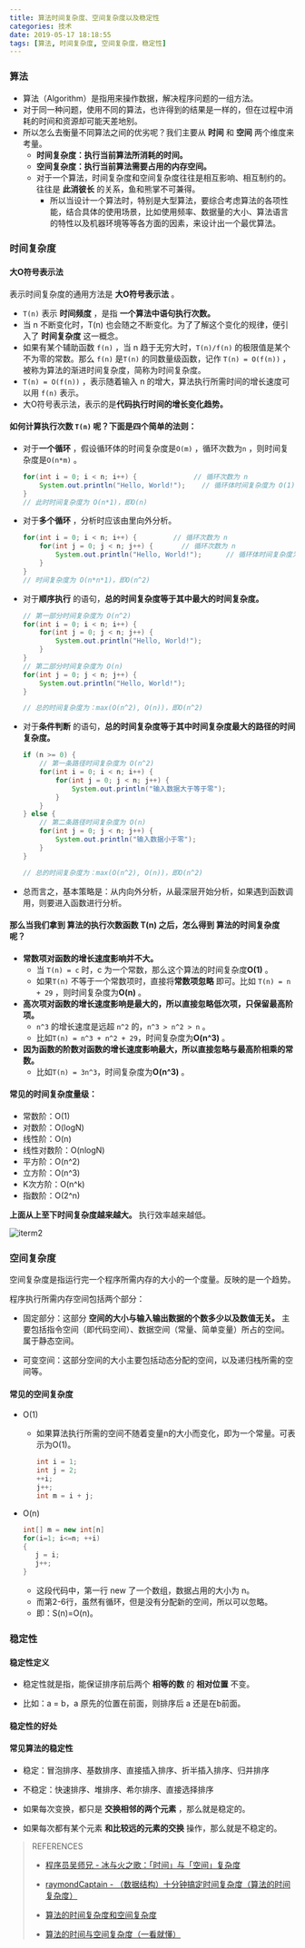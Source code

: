 ```yaml
---
title: 算法时间复杂度、空间复杂度以及稳定性
categories: 技术
date: 2019-05-17 18:18:55
tags: [算法, 时间复杂度, 空间复杂度，稳定性]
---
```


### 算法

- 算法（Algorithm）是指用来操作数据，解决程序问题的一组方法。
- 对于同一种问题，使用不同的算法，也许得到的结果是一样的，但在过程中消耗的时间和资源却可能天差地别。
- 所以怎么去衡量不同算法之间的优劣呢？我们主要从 **时间** 和 **空间** 两个维度来考量。
  - **时间复杂度：执行当前算法所消耗的时间。** 
  - **空间复杂度：执行当前算法需要占用的内存空间。** 
  - 对于一个算法，时间复杂度和空间复杂度往往是相互影响、相互制约的。往往是 **此消彼长** 的关系，鱼和熊掌不可兼得。
    - 所以当设计一个算法时，特别是大型算法，要综合考虑算法的各项性能，结合具体的使用场景，比如使用频率、数据量的大小、算法语言的特性以及机器环境等等各方面的因素，来设计出一个最优算法。

### 时间复杂度

#### 大O符号表示法

表示时间复杂度的通用方法是 **大O符号表示法** 。

- `T(n)` 表示 **时间频度** ，是指 **一个算法中语句执行次数。** 
- 当 n 不断变化时，T(n) 也会随之不断变化。为了了解这个变化的规律，便引入了 **时间复杂度** 这一概念。
- 如果有某个辅助函数 `f(n)` ，当 n 趋于无穷大时，`T(n)/f(n)` 的极限值是某个不为零的常数。那么 `f(n)` 是`T(n)` 的同数量级函数，记作 `T(n) = O(f(n))` ，被称为算法的渐进时间复杂度，简称为时间复杂度。
- `T(n) = O(f(n))` ，表示随着输入 n 的增大，算法执行所需时间的增长速度可以用 `f(n)` 表示。
- 大O符号表示法，表示的是**代码执行时间的增长变化趋势。** 

#### 如何计算执行次数 `T(n)` 呢？下面是四个简单的法则：

<!--more-->

- 对于**一个循环** ，假设循环体的时间复杂度是`O(m)` ，循环次数为`n` ，则时间复杂度是`O(n*m)` 。

  ```java
  for(int i = 0; i < n; i++) {         		// 循环次数为 n
      System.out.println("Hello, World!");    // 循环体时间复杂度为 O(1)
  }
  // 此时时间复杂度为 O(n*1)，即O(n)
  ```

- 对于**多个循环** ，分析时应该由里向外分析。

  ```java
  for(int i = 0; i < n; i++) {         // 循环次数为 n
      for(int j = 0; j < n; j++) {       // 循环次数为 n
          System.out.println("Hello, World!");      // 循环体时间复杂度为 O(1)
      }
  }
  // 时间复杂度为 O(n*n*1)，即O(n^2)
  ```

- 对于**顺序执行** 的语句，**总的时间复杂度等于其中最大的时间复杂度。** 

  ```java
  // 第一部分时间复杂度为 O(n^2)
  for(int i = 0; i < n; i++) {
      for(int j = 0; j < n; j++) {
          System.out.println("Hello, World!");
      }
  }
  // 第二部分时间复杂度为 O(n)
  for(int j = 0; j < n; j++) {
      System.out.println("Hello, World!");
  }
  
  // 总的时间复杂度为：max(O(n^2), O(n))，即O(n^2)
  ```

- 对于**条件判断** 的语句，**总的时间复杂度等于其中时间复杂度最大的路径的时间复杂度。** 

  ```java
  if (n >= 0) {
      // 第一条路径时间复杂度为 O(n^2)
      for(int i = 0; i < n; i++) {
          for(int j = 0; j < n; j++) {
              System.out.println("输入数据大于等于零");
          }
      }
  } else {
      // 第二条路径时间复杂度为 O(n)
      for(int j = 0; j < n; j++) {
          System.out.println("输入数据小于零");
      }
  }
  
  // 总的时间复杂度为：max(O(n^2), O(n))，即O(n^2)
  ```

- 总而言之，基本策略是：从内向外分析，从最深层开始分析，如果遇到函数调用，则要进入函数进行分析。

#### 那么当我们拿到 **算法的执行次数函数 T(n)**  之后，怎么得到 **算法的时间复杂度** 呢？

- **常数项对函数的增长速度影响并不大。** 
  - 当 `T(n) = c` 时，c 为一个常数，那么这个算法的时间复杂度**O(1)** 。
  - 如果`T(n)` 不等于一个常数项时，直接将**常数项忽略** 即可。比如 `T(n) = n + 29` ，则时间复杂度为**O(n)** 。
- **高次项对函数的增长速度影响是最大的，所以直接忽略低次项，只保留最高阶项。** 
  -  `n^3` 的增长速度是远超 `n^2` 的，`n^3 > n^2 > n` 。
  - 比如`T(n) = n^3 + n^2 + 29`，时间复杂度为**O(n^3)** 。
- **因为函数的阶数对函数的增长速度影响最大，所以直接忽略与最高阶相乘的常数。** 
  - 比如`T(n) = 3n^3`，时间复杂度为**O(n^3)** 。

#### 常见的时间复杂度量级：

- 常数阶：O(1)
- 对数阶：O(logN)
- 线性阶：O(n)
- 线性对数阶：O(nlogN)
- 平方阶：O(n^2)
- 立方阶：O(n^3)
- K次方阶：O(n^k)
- 指数阶：O(2^n)

**上面从上至下时间复杂度越来越大。** 执行效率越来越低。

![iterm2](/images/Big-O-Complexity-Chart.png)  

### 空间复杂度 

空间复杂度是指运行完一个程序所需内存的大小的一个度量。反映的是一个趋势。

程序执行所需内存空间包括两个部分：

- 固定部分：这部分 **空间的大小与输入输出数据的个数多少以及数值无关。** 主要包括指令空间（即代码空间）、数据空间（常量、简单变量）所占的空间。属于静态空间。

- 可变空间：这部分空间的大小主要包括动态分配的空间，以及递归栈所需的空间等。

#### 常见的空间复杂度

- O(1)

  - 如果算法执行所需的空间不随着变量n的大小而变化，即为一个常量。可表示为O(1)。

    ```java
    int i = 1;
    int j = 2;
    ++i;
    j++;
    int m = i + j;
    ```

    

- O(n)

  ```java
  int[] m = new int[n]
  for(i=1; i<=n; ++i)
  {
     j = i;
     j++;
  }
  ```

  - 这段代码中，第一行 new 了一个数组，数据占用的大小为 n。
  - 而第2-6行，虽然有循环，但是没有分配新的空间，所以可以忽略。
  - 即：S(n)=O(n)。

### 稳定性

#### 稳定性定义

- 稳定性就是指，能保证排序前后两个 **相等的数** 的 **相对位置** 不变。

- 比如：a = b，a 原先的位置在前面，则排序后 a 还是在b前面。

#### 稳定性的好处



#### 常见算法的稳定性

- 稳定：冒泡排序、基数排序、直接插入排序、折半插入排序、归并排序
- 不稳定：快速排序、堆排序、希尔排序、直接选择排序



- 如果每次变换，都只是 **交换相邻的两个元素** ，那么就是稳定的。
- 如果每次都有某个元素 **和比较远的元素的交换** 操作，那么就是不稳定的。



> REFERENCES
>
> - [程序员吴师兄 - 冰与火之歌：「时间」与「空间」复杂度](<https://juejin.im/post/5c174198f265da611036f4ea#heading-18>) 
> - [raymondCaptain - （数据结构）十分钟搞定时间复杂度（算法的时间复杂度）](<https://www.jianshu.com/p/f4cca5ce055a>) 
>
> - [算法的时间复杂度和空间复杂度](https://juejin.im/entry/5a49f7d36fb9a0450a67b269) 
> - [算法的时间与空间复杂度（一看就懂）](<https://zhuanlan.zhihu.com/p/50479555>) 